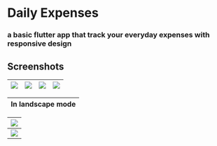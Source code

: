 # Daily Expenses

### a basic flutter app that track your everyday expenses with responsive design


## Screenshots


|<img  src="https://github.com/imon001/daily_expense_tracker/assets/41481933/07ee1fcc-a940-4f6f-bc3d-2e5c10138e45"/>|<img src="https://github.com/imon001/daily_expense_tracker/assets/41481933/2b6ca5ac-c846-4151-91a1-e21d66abe920"/>|<img src="https://github.com/imon001/daily_expense_tracker/assets/41481933/541a931b-b9f4-4771-9825-59f04ff60fba"/>|<img src="https://github.com/imon001/daily_expense_tracker/assets/41481933/cc492ad4-9974-480d-a660-0fea9314e900"/>|
| ------------- | ------------- |------------- | ------------- |


**In landscape  mode** |
|------------- |




<img  src="https://github.com/imon001/daily_expense_tracker/assets/41481933/ed993fd4-920c-47d2-99ca-7d4b61ee996a"/>|
|------------- |
<img  src="https://github.com/imon001/daily_expense_tracker/assets/41481933/9eb63afb-41e6-465d-8195-28a032858608"/>|

